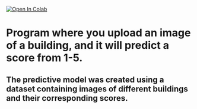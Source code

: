 [![Open In Colab](https://colab.research.google.com/assets/colab-badge.svg)](https://colab.research.google.com/drive/1SDZcnBDU5Dn_rQ5aV7C1L6cAc3EgkqIR#scrollTo=OabZoeLpQGRg)

# Program where you upload an image of a building, and it will predict a score from 1-5.
## The predictive model was created using a dataset containing images of different buildings and their corresponding scores.
